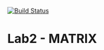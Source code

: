 [![Build Status](https://travis-ci.org/NarParahat/Lab2.svg?branch=main)](https://travis-ci.org/NarParahat/Lab2)

# Lab2 - MATRIX